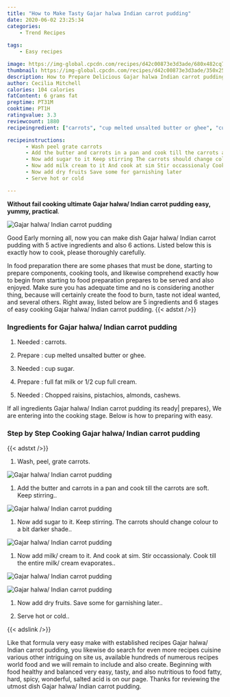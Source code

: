 ```yaml
---
title: "How to Make Tasty Gajar halwa Indian carrot pudding"
date: 2020-06-02 23:25:34
categories:
    - Trend Recipes
    
tags:
    - Easy recipes

image: https://img-global.cpcdn.com/recipes/d42c00873e3d3ade/680x482cq70/gajar-halwa-indian-carrot-pudding-recipe-main-photo.jpg
thumbnail: https://img-global.cpcdn.com/recipes/d42c00873e3d3ade/350x250cq70/gajar-halwa-indian-carrot-pudding-recipe-main-photo.jpg
description: How to Prepare Delicious Gajar halwa Indian carrot pudding with 5 ingredients and 6 stages of easy cooking.
author: Cecilia Mitchell
calories: 104 calories
fatContent: 6 grams fat
preptime: PT31M
cooktime: PT1H
ratingvalue: 3.3
reviewcount: 1880
recipeingredient: ["carrots", "cup melted unsalted butter or ghee", "cup sugar", "full fat milk or 12 cup full cream", "Chopped raisins pistachios almonds cashews"]

recipeinstructions: 
      - Wash peel grate carrots 
      - Add the butter and carrots in a pan and cook till the carrots are soft Keep stirring 
      - Now add sugar to it Keep stirring The carrots should change colour to a bit darker shade 
      - Now add milk cream to it And cook at sim Stir occassionaly Cook till the entire milk cream evaporates 
      - Now add dry fruits Save some for garnishing later 
      - Serve hot or cold

---
```




**Without fail cooking ultimate Gajar halwa/ Indian carrot pudding easy, yummy, practical**. 


![Gajar halwa/ Indian carrot pudding](https://img-global.cpcdn.com/recipes/d42c00873e3d3ade/680x482cq70/gajar-halwa-indian-carrot-pudding-recipe-main-photo.jpg "Gajar halwa/ Indian carrot pudding")




Good Early morning all, now you can make dish Gajar halwa/ Indian carrot pudding with 5 active ingredients and also 6 actions. Listed below this is exactly how to cook, please thoroughly carefully.

In food preparation there are some phases that must be done, starting to prepare components, cooking tools, and likewise comprehend exactly how to begin from starting to food preparation prepares to be served and also enjoyed. Make sure you has adequate time and no is considering another thing, because will certainly create the food to burn, taste not ideal wanted, and several others. Right away, listed below are 5 ingredients and 6 stages of easy cooking Gajar halwa/ Indian carrot pudding.
{{< adstxt />}}

### Ingredients for Gajar halwa/ Indian carrot pudding


1. Needed  : carrots.

1. Prepare  : cup melted unsalted butter or ghee.

1. Needed  : cup sugar.

1. Prepare  : full fat milk or 1/2 cup full cream.

1. Needed  : Chopped raisins, pistachios, almonds, cashews.



If all ingredients Gajar halwa/ Indian carrot pudding its ready| prepares}, We are entering into the cooking stage. Below is how to preparing with easy.

### Step by Step Cooking Gajar halwa/ Indian carrot pudding

{{< adstxt />}}


1. Wash, peel, grate carrots.



![Gajar halwa/ Indian carrot pudding](https://img-global.cpcdn.com/steps/b3601125c468dd01/160x128cq70/gajar-halwa-indian-carrot-pudding-recipe-step-1-photo.jpg" "Gajar halwa/ Indian carrot pudding")



1. Add the butter and carrots in a pan and cook till the carrots are soft. Keep stirring..



![Gajar halwa/ Indian carrot pudding](https://img-global.cpcdn.com/steps/c9ac1b7df7fc1135/160x128cq70/gajar-halwa-indian-carrot-pudding-recipe-step-2-photo.jpg" "Gajar halwa/ Indian carrot pudding")



1. Now add sugar to it. Keep stirring. The carrots should change colour to a bit darker shade..



![Gajar halwa/ Indian carrot pudding](https://img-global.cpcdn.com/steps/40c7545faad96ca6/160x128cq70/gajar-halwa-indian-carrot-pudding-recipe-step-3-photo.jpg" "Gajar halwa/ Indian carrot pudding")



1. Now add milk/ cream to it. And cook at sim. Stir occassionaly. Cook till the entire milk/ cream evaporates..



![Gajar halwa/ Indian carrot pudding](https://img-global.cpcdn.com/steps/36fc5f7471237311/160x128cq70/gajar-halwa-indian-carrot-pudding-recipe-step-4-photo.jpg" "Gajar halwa/ Indian carrot pudding")

![Gajar halwa/ Indian carrot pudding](https://img-global.cpcdn.com/steps/855d47820564d5be/160x128cq70/gajar-halwa-indian-carrot-pudding-recipe-step-4-photo.jpg" "Gajar halwa/ Indian carrot pudding")



1. Now add dry fruits. Save some for garnishing later..



1. Serve hot or cold..





{{< adslink />}}

Like that formula very easy make with established recipes Gajar halwa/ Indian carrot pudding, you likewise do search for even more recipes cuisine various other intriguing on site us, available hundreds of numerous recipes world food and we will remain to include and also create. Beginning with food healthy and balanced very easy, tasty, and also nutritious to food fatty, hard, spicy, wonderful, salted acid is on our page. Thanks for reviewing the utmost dish Gajar halwa/ Indian carrot pudding.

